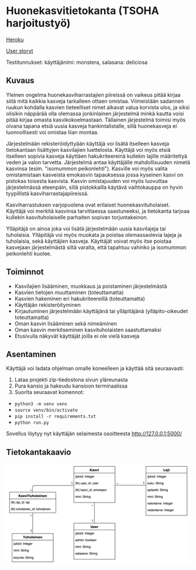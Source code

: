 # Huonekasvitietokanta (TSOHA harjoitustyö)

[Heroku](https://huonekasvitietokanta.herokuapp.com)

[User storyt](https://github.com/viltas/Huonekasvitietokanta/blob/master/documentation/userstoryt.md#user-storyt) 

Testitunnukset: käyttäjänimi: monstera, salasana: deliciosa

## Kuvaus

Yleinen ongelma huonekasviharrastajien piireissä on vaikeus pitää kirjaa siitä mitä kaikkia kasveja tarkalleen ottaen omistaa. Viimeistään sadannen ruukun kohdalla kasvien tieteelliset nimet alkavat valua korvista ulos, ja siksi olisikin näppärää olla olemassa jonkinlainen järjestelmä minkä kautta voisi pitää kirjaa omasta kasvikokoelmastaan. Tällainen järjestelmä toimisi myös oivana tapana etsiä uusia kasveja hankintalistalle, sillä huonekasveja ei luonnollisesti voi omistaa liian montaa.

Järjestelmään rekisteröidyttyään käyttäjä voi lisätä itselleen kasveja tietokantaan lisättyjen kasvilajien luettelosta. Käyttäjä voi myös etsiä itselleen sopivia kasveja käyttäen hakukriteereinä kullekin lajille määriteltyä veden ja valon tarvetta. Järjestelmä antaa käyttäjälle mahdollisuuden nimetä kasvinsa (esim. "isomummon peikonlehti"). Kasville voi myös valita omistamistaan kasveista emokasvin tapauksessa jossa kyseinen kasvi on pistokas toisesta kasvista. Kasvin omistajuuden voi myös luovuttaa järjestelmässä eteenpäin, sillä pistokkailla käytävä vaihtokauppa on hyvin tyypillistä kasviharrastajapiireissä.

Kasviharrastuksen varjopuolena ovat erilaiset huonekasvituholaiset. Käyttäjä voi merkitä kasvinsa tarvittaessa saastuneeksi, ja tietokanta tarjoaa kullekin kasvituholaiselle parhaiten sopivan torjuntakeinon.

Ylläpitäjä on ainoa joka voi lisätä järjestelmään uusia kasvilajeja tai tuholaisia. Ylläpitäjä voi myös muokata ja poistaa olemassaolevia lajeja ja tuholaisia, sekä käyttäjien kasveja. Käyttäjät voivat myös itse poistaa kasvejaan järjestelmästä siltä varalta, että tapahtuu vahinko ja isomummon peikonlehti kuolee.


## Toiminnot

- Kasvilajien lisääminen, muokkaus ja poistaminen järjestelmästä
- Kasvien tietojen muuttaminen (toteuttamatta)
- Kasvien hakeminen eri hakukriteereillä (toteuttamatta)
- Käyttäjän rekisteröityminen
- Kirjautuminen järjestelmään käyttäjänä tai ylläpitäjänä (ylläpito-oikeudet toteuttamatta)
- Oman kasvin lisääminen sekä nimeäminen
- Oman kasvin merkitseminen kasvituholaisten saastuttamaksi
- Etusivulla näkyvät käyttäjät joilla ei ole vielä kasveja


## Asentaminen

Käyttäjä voi ladata ohjelman omalle koneelleen ja käyttää sitä seuraavasti:

1. Lataa projekti zip-tiedostona sivun yläreunasta
2. Pura kansio ja hakeudu kansioon terminaalissa
3. Suorita seuraavat komennot:
- ```python3 -m venv venv```
- ```source venv/bin/activate```
- ```pip install -r requirements.txt```
- ```python run.py```

Sovellus löytyy nyt käyttäjän selaimesta osoitteesta http://127.0.0.1:5000/



## Tietokantakaavio
![Tietokantakaavio](https://raw.githubusercontent.com/viltas/Huonekasvitietokanta/master/documentation/kasvitietokanta-kaavio.png)


